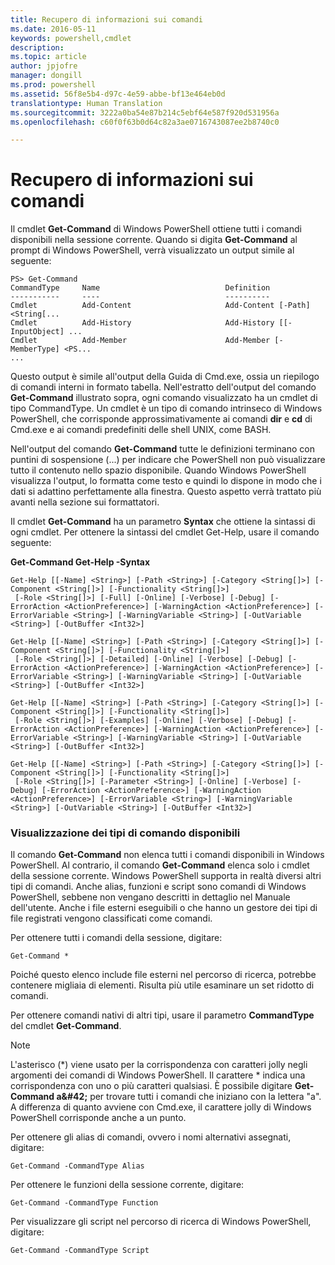 ```yaml
---
title: Recupero di informazioni sui comandi
ms.date: 2016-05-11
keywords: powershell,cmdlet
description: 
ms.topic: article
author: jpjofre
manager: dongill
ms.prod: powershell
ms.assetid: 56f8e5b4-d97c-4e59-abbe-bf13e464eb0d
translationtype: Human Translation
ms.sourcegitcommit: 3222a0ba54e87b214c5ebf64e587f920d531956a
ms.openlocfilehash: c60f0f63b0d64c82a3ae0716743087ee2b8740c0

---
```


# Recupero di informazioni sui comandi
Il cmdlet **Get-Command** di Windows PowerShell ottiene tutti i comandi disponibili nella sessione corrente. Quando si digita **Get-Command** al prompt di Windows PowerShell, verrà visualizzato un output simile al seguente:

```
PS> Get-Command
CommandType     Name                            Definition
-----------     ----                            ----------
Cmdlet          Add-Content                     Add-Content [-Path] <String[...
Cmdlet          Add-History                     Add-History [[-InputObject] ...
Cmdlet          Add-Member                      Add-Member [-MemberType] <PS...
...
```

Questo output è simile all'output della Guida di Cmd.exe, ossia un riepilogo di comandi interni in formato tabella. Nell'estratto dell'output del comando **Get-Command** illustrato sopra, ogni comando visualizzato ha un cmdlet di tipo CommandType. Un cmdlet è un tipo di comando intrinseco di Windows PowerShell, che corrisponde approssimativamente ai comandi **dir** e **cd** di Cmd.exe e ai comandi predefiniti delle shell UNIX, come BASH.

Nell'output del comando **Get-Command** tutte le definizioni terminano con puntini di sospensione (...) per indicare che PowerShell non può visualizzare tutto il contenuto nello spazio disponibile. Quando Windows PowerShell visualizza l'output, lo formatta come testo e quindi lo dispone in modo che i dati si adattino perfettamente alla finestra. Questo aspetto verrà trattato più avanti nella sezione sui formattatori.

Il cmdlet **Get-Command** ha un parametro **Syntax** che ottiene la sintassi di ogni cmdlet. Per ottenere la sintassi del cmdlet Get-Help, usare il comando seguente:

**Get-Command Get-Help -Syntax**

```
Get-Help [[-Name] <String>] [-Path <String>] [-Category <String[]>] [-Component <String[]>] [-Functionality <String[]>]
 [-Role <String[]>] [-Full] [-Online] [-Verbose] [-Debug] [-ErrorAction <ActionPreference>] [-WarningAction <ActionPreference>] [-ErrorVariable <String>] [-WarningVariable <String>] [-OutVariable <String>] [-OutBuffer <Int32>]

Get-Help [[-Name] <String>] [-Path <String>] [-Category <String[]>] [-Component <String[]>] [-Functionality <String[]>]
 [-Role <String[]>] [-Detailed] [-Online] [-Verbose] [-Debug] [-ErrorAction <ActionPreference>] [-WarningAction <ActionPreference>] [-ErrorVariable <String>] [-WarningVariable <String>] [-OutVariable <String>] [-OutBuffer <Int32>]

Get-Help [[-Name] <String>] [-Path <String>] [-Category <String[]>] [-Component <String[]>] [-Functionality <String[]>]
 [-Role <String[]>] [-Examples] [-Online] [-Verbose] [-Debug] [-ErrorAction <ActionPreference>] [-WarningAction <ActionPreference>] [-ErrorVariable <String>] [-WarningVariable <String>] [-OutVariable <String>] [-OutBuffer <Int32>]

Get-Help [[-Name] <String>] [-Path <String>] [-Category <String[]>] [-Component <String[]>] [-Functionality <String[]>]
 [-Role <String[]>] [-Parameter <String>] [-Online] [-Verbose] [-Debug] [-ErrorAction <ActionPreference>] [-WarningAction <ActionPreference>] [-ErrorVariable <String>] [-WarningVariable <String>] [-OutVariable <String>] [-OutBuffer <Int32>]
```

### Visualizzazione dei tipi di comando disponibili
Il comando **Get-Command** non elenca tutti i comandi disponibili in Windows PowerShell. Al contrario, il comando **Get-Command** elenca solo i cmdlet della sessione corrente. Windows PowerShell supporta in realtà diversi altri tipi di comandi. Anche alias, funzioni e script sono comandi di Windows PowerShell, sebbene non vengano descritti in dettaglio nel Manuale dell'utente. Anche i file esterni eseguibili o che hanno un gestore dei tipi di file registrati vengono classificati come comandi.

Per ottenere tutti i comandi della sessione, digitare:

```
Get-Command *
```

Poiché questo elenco include file esterni nel percorso di ricerca, potrebbe contenere migliaia di elementi. Risulta più utile esaminare un set ridotto di comandi.

Per ottenere comandi nativi di altri tipi, usare il parametro **CommandType** del cmdlet **Get-Command**.

> [!NOTE]
> L'asterisco (\*) viene usato per la corrispondenza con caratteri jolly negli argomenti dei comandi di Windows PowerShell. Il carattere \* indica una corrispondenza con uno o più caratteri qualsiasi. È possibile digitare **Get-Command a\&#42;** per trovare tutti i comandi che iniziano con la lettera "a". A differenza di quanto avviene con Cmd.exe, il carattere jolly di Windows PowerShell corrisponde anche a un punto.

Per ottenere gli alias di comandi, ovvero i nomi alternativi assegnati, digitare:

```
Get-Command -CommandType Alias
```

Per ottenere le funzioni della sessione corrente, digitare:

```
Get-Command -CommandType Function
```

Per visualizzare gli script nel percorso di ricerca di Windows PowerShell, digitare:

```
Get-Command -CommandType Script
```




<!--HONumber=Aug16_HO4-->


